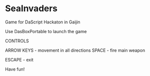 # SeaInvaders
Game for DaScript Hackaton in Gaijin

Use DasBoxPortable to launch the game

CONTROLS

ARROW KEYS - movement in all directions
SPACE - fire main weapon

ESCAPE - exit

Have fun!
